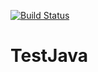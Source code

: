 [![Build Status](https://travis-ci.org/rodbate/TestJava.svg?branch=master)](https://travis-ci.org/rodbate/TestJava)
# TestJava
